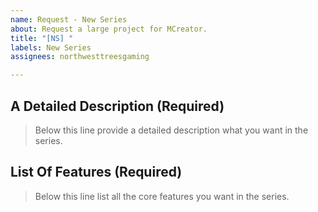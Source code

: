 ```yaml
---
name: Request - New Series
about: Request a large project for MCreator.
title: "[NS] "
labels: New Series
assignees: northwesttreesgaming

---
```


## A Detailed Description (Required)
> Below this line provide a detailed description what you want in the series.

## List Of Features (Required)
> Below this line list all the core features you want in the series.
